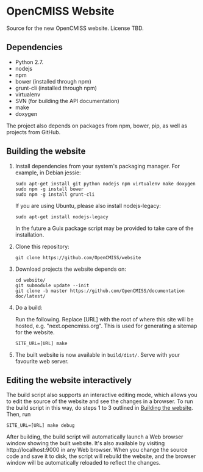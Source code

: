OpenCMISS Website
=================

Source for the new OpenCMISS website.
License TBD.

Dependencies
------------
* Python 2.7.
* nodejs
* npm
* bower (installed through npm)
* grunt-cli (installed through npm)
* virtualenv
* SVN (for building the API documentation)
* make
* doxygen

The project also depends on packages from npm, bower, pip, as well as projects from GitHub.

Building the website
--------------------

1. Install dependencies from your system's packaging manager. For example, in Debian jessie:

   ```
   sudo apt-get install git python nodejs npm virtualenv make doxygen
   sudo npm -g install bower
   sudo npm -g install grunt-cli
   ```
   If you are using Ubuntu, please also install nodejs-legacy:
   
   ```
   sudo apt-get install nodejs-legacy
   ```
   
   In the future a Guix package script may be provided to take care of the installation.
   

2. Clone this repository:

   ```
   git clone https://github.com/OpenCMISS/website
   ```

3. Download projects the website depends on:

   ```
   cd website/
   git submodule update --init
   git clone -b master https://github.com/OpenCMISS/documentation doc/latest/
   ```

4. Do a build:

   Run the following. Replace [URL] with the root of where this site will be hosted, e.g. "next.opencmiss.org". This is used for generating a sitemap for the website. 

   ```
   SITE_URL=[URL] make
   ```
5. The built website is now available in `build/dist/`. Serve with your favourite web server.

Editing the website interactively
--------------------

The build script also supports an interactive editing mode, which allows you to edit the source of the website and see the changes in a browser. To run the build script in this way, do steps 1 to 3 outlined in [Building the website](building-the-website). Then, run 

   ```
   SITE_URL=[URL] make debug
   ```
   
After building, the build script will automatically launch a Web browser window showing the built website. It's also available by visiting http://localhost:9000 in any Web browser. When you change the source code and save it to disk, the script will rebuild the website, and the browser window will be automatically reloaded to reflect the changes.
